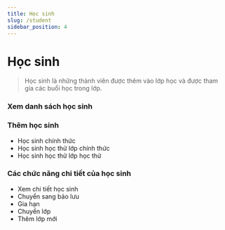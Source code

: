 ```yaml
---
title: Học sinh
slug: /student
sidebar_position: 4
---
```

# Học sinh

> Học sinh là những thành viên được thêm vào lớp học và được tham gia các buổi học trong lớp.

### Xem danh sách học sinh

### Thêm học sinh

- Học sinh chính thức
- Học sinh học thử lớp chính thức
- Học sinh học thử lớp học thử

### Các chức năng chi tiết của học sinh

- Xem chi tiết học sinh
- Chuyển sang bảo lưu
- Gia hạn
- Chuyển lớp
- Thêm lớp mới
